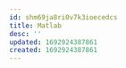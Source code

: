 ```yaml
---
id: shm69ja8ri0v7k3ioecedcs
title: Matlab
desc: ''
updated: 1692924387861
created: 1692924387861
---
```


